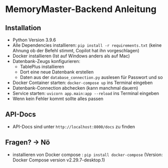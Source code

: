 # MemoryMaster-Backend Anleitung
## Installation
- Python Version 3.9.6
- Alle Dependencies installieren: `pip install -r requirements.txt` (keine Ahnung ob der Befehl stimmt, Copilot hat ihn vorgeschlagen)
- Docker installieren (Ist auf Windows anders als auf Mac)
- Datenbank-Zeugs konfigurieren: 
  - TablePlus installieren
  - Dort eine neue Datenbank erstellen
  - Daten aus der `database_connection.py` auslesen für Passwort und so
- Docker Container starten: `docker-compose up` ins Terminal eingeben
- Datenbank-Connection abchecken (kann manchmal dauern)
- Service starten: `uvicorn app.main:app --reload` ins Terminal eingeben
- Wenn kein Fehler kommt sollte alles passen
## API-Docs
- API-Docs sind unter `http://localhost:8000/docs` zu finden
## Fragen? -> Nö
- installieren von Docker compose : `pip install docker-compose` (Version: Docker Compose version v2.29.7-desktop.1)